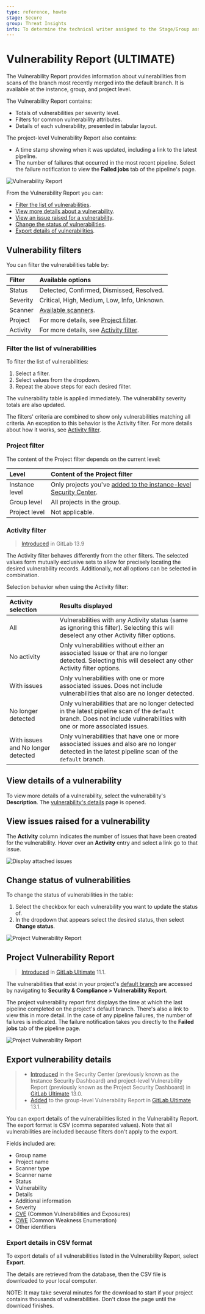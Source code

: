 ```yaml
---
type: reference, howto
stage: Secure
group: Threat Insights
info: To determine the technical writer assigned to the Stage/Group associated with this page, see https://about.gitlab.com/handbook/engineering/ux/technical-writing/#assignments
---
```


# Vulnerability Report **(ULTIMATE)**

The Vulnerability Report provides information about vulnerabilities from scans of the branch most
recently merged into the default branch. It is available at the instance, group, and project level.

The Vulnerability Report contains:

- Totals of vulnerabilities per severity level.
- Filters for common vulnerability attributes.
- Details of each vulnerability, presented in tabular layout.

The project-level Vulnerability Report also contains:

- A time stamp showing when it was updated, including a link to the latest pipeline.
- The number of failures that occurred in the most recent pipeline. Select the failure
  notification to view the **Failed jobs** tab of the pipeline's page.

![Vulnerability Report](img/group_vulnerability_report_v13_9.png)

From the Vulnerability Report you can:

- [Filter the list of vulnerabilities](#filter-the-list-of-vulnerabilities).
- [View more details about a vulnerability](#view-details-of-a-vulnerability).
- [View an issue raised for a vulnerability](#view-issues-raised-for-a-vulnerability).
- [Change the status of vulnerabilities](#change-status-of-vulnerabilities).
- [Export details of vulnerabilities](#export-vulnerability-details).

## Vulnerability filters

You can filter the vulnerabilities table by:

| Filter  | Available options |
|:---------|:------------------|
| Status   | Detected, Confirmed, Dismissed, Resolved. |
| Severity | Critical, High, Medium, Low, Info, Unknown. |
| Scanner  | [Available scanners](../index.md#security-scanning-tools). |
| Project  | For more details, see [Project filter](#project-filter). |
| Activity | For more details, see [Activity filter](#activity-filter). |

### Filter the list of vulnerabilities

To filter the list of vulnerabilities:

1. Select a filter.
1. Select values from the dropdown.
1. Repeat the above steps for each desired filter.

The vulnerability table is applied immediately. The vulnerability severity totals are also updated.

The filters' criteria are combined to show only vulnerabilities matching all criteria.
An exception to this behavior is the Activity filter. For more details about how it works, see
[Activity filter](#activity-filter).

### Project filter

The content of the Project filter depends on the current level:

| Level          | Content of the Project filter |
|:---------------|:------------------------------|
| Instance level | Only projects you've [added to the instance-level Security Center](../security_dashboard/index.md#adding-projects-to-the-security-center). |
| Group level    | All projects in the group. |
| Project level  | Not applicable. |

### Activity filter

> [Introduced](https://gitlab.com/gitlab-org/gitlab/-/issues/259255) in GitLab 13.9

The Activity filter behaves differently from the other filters. The selected values form mutually
exclusive sets to allow for precisely locating the desired vulnerability records. Additionally, not
all options can be selected in combination.

Selection behavior when using the Activity filter:

| Activity selection                  | Results displayed |
|:------------------------------------|:------------------|
|  All                                | Vulnerabilities with any Activity status (same as ignoring this filter). Selecting this will deselect any other Activity filter options. |
|  No activity                        | Only vulnerabilities without either an associated Issue or that are no longer detected. Selecting this will deselect any other Activity filter options. |
|  With issues                        | Only vulnerabilities with one or more associated issues. Does not include vulnerabilities that also are no longer detected. |
|  No longer detected                 | Only vulnerabilities that are no longer detected in the latest pipeline scan of the `default` branch. Does not include vulnerabilities with one or more associated issues. |
|  With issues and No longer detected | Only vulnerabilities that have one or more associated issues and also are no longer detected in the latest pipeline scan of the `default` branch. |

## View details of a vulnerability

To view more details of a vulnerability, select the vulnerability's **Description**. The
[vulnerability's details](../vulnerabilities) page is opened.

## View issues raised for a vulnerability

The **Activity** column indicates the number of issues that have been created for the vulnerability.
Hover over an **Activity** entry and select a link go to that issue.

![Display attached issues](img/vulnerability_list_table_v13_9.png)

## Change status of vulnerabilities

To change the status of vulnerabilities in the table:

1. Select the checkbox for each vulnerability you want to update the status of.
1. In the dropdown that appears select the desired status, then select **Change status**.

![Project Vulnerability Report](img/project_security_dashboard_status_change_v13_9.png)

## Project Vulnerability Report

> [Introduced](https://gitlab.com/gitlab-org/gitlab/-/issues/6165) in [GitLab Ultimate](https://about.gitlab.com/pricing/) 11.1.

The vulnerabilities that exist in your project's
[default branch](../../project/repository/branches/index.md#default-branch) are accessed by navigating to
**Security & Compliance > Vulnerability Report**.

The project vulnerability report first displays the time at which the last pipeline completed on the project's
default branch. There's also a link to view this in more detail. In the case of any pipeline failures,
the number of failures is indicated. The failure notification takes you directly to
the **Failed jobs** tab of the pipeline page.

![Project Vulnerability Report](img/project_security_dashboard_v13_9.png)

## Export vulnerability details

> - [Introduced](https://gitlab.com/gitlab-org/gitlab/-/issues/213014) in the Security Center (previously known as the Instance Security Dashboard) and project-level Vulnerability Report (previously known as the Project Security Dashboard) in [GitLab Ultimate](https://about.gitlab.com/pricing/) 13.0.
> - [Added](https://gitlab.com/gitlab-org/gitlab/-/issues/213013) to the group-level Vulnerability Report in [GitLab Ultimate](https://about.gitlab.com/pricing/) 13.1.

You can export details of the vulnerabilities listed in the Vulnerability Report. The export format
is CSV (comma separated values). Note that all vulnerabilities are included because filters don't
apply to the export.

Fields included are:

- Group name
- Project name
- Scanner type
- Scanner name
- Status
- Vulnerability
- Details
- Additional information
- Severity
- [CVE](https://cve.mitre.org/) (Common Vulnerabilities and Exposures)
- [CWE](https://cwe.mitre.org/) (Common Weakness Enumeration)
- Other identifiers

### Export details in CSV format

To export details of all vulnerabilities listed in the Vulnerability Report, select **Export**.

The details are retrieved from the database, then the CSV file is downloaded to your local
computer.

NOTE:
It may take several minutes for the download to start if your project contains
thousands of vulnerabilities. Don't close the page until the download finishes.

